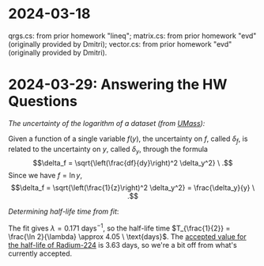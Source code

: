 # 2024-03-18

qrgs.cs: from prior homework "lineq";
matrix.cs: from prior homework "evd" (originally provided by Dmitri);
vector.cs: from prior homework "evd" (originally provided by Dmitri).

# 2024-03-29: Answering the HW Questions

_The uncertainty of the logarithm of a dataset (from [UMass](https://openbooks.library.umass.edu/p132-lab-manual/chapter/uncertainty-for-natural-logarithms/)):_

Given a function of a single variable $f(y)$, the uncertainty on $f$, called $\delta_f$, is related to the uncertainty on $y$, called $\delta_y$, through the formula $$\delta_f = \sqrt{\left(\frac{df}{dy}\right)^2 \delta_y^2} \ .$$ Since we have $f = \ln y$, $$\delta_f = \sqrt{\left(\frac{1}{z}\right)^2 \delta_y^2} = \frac{\delta_y}{y} \ .$$

_Determining half-life time from fit_:

The fit gives $\lambda=0.171 \ \text{days}^{-1}$, so the half-life time $T_{\frac{1}{2}} = \frac{\ln 2}{\lambda} \approx 4.05 \ \text{days}$. The [accepted value for the half-life of Radium-224](https://en.wikipedia.org/wiki/Isotopes_of_radium) is 3.63 days, so we're a bit off from what's currently accepted.

